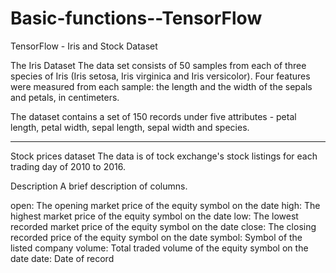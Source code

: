 # Basic-functions--TensorFlow
TensorFlow - Iris and Stock Dataset




The Iris Dataset
The data set consists of 50 samples from each of three species of Iris (Iris setosa, Iris virginica and Iris versicolor). Four features were measured from each sample: the length and the width of the sepals and petals, in centimeters.

The dataset contains a set of 150 records under five attributes - petal length, petal width, sepal length, sepal width and species.


______________________________________________________________________________________________________________________


Stock prices dataset
The data is of tock exchange's stock listings for each trading day of 2010 to 2016.

Description
A brief description of columns.

open: The opening market price of the equity symbol on the date
high: The highest market price of the equity symbol on the date
low: The lowest recorded market price of the equity symbol on the date
close: The closing recorded price of the equity symbol on the date
symbol: Symbol of the listed company
volume: Total traded volume of the equity symbol on the date
date: Date of record
